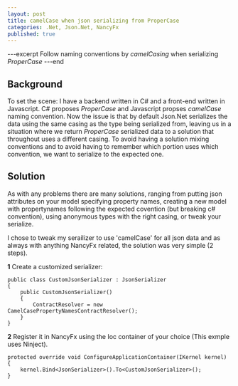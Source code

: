 ```yaml
---
layout: post
title: camelCase when json serializing from ProperCase
categories: .Net, Json.Net, NancyFx
published: true
---
```


---excerpt
Follow naming conventions by *camelCasing* when serializing *ProperCase*
---end

## Background
To set the scene: I have a backend written in C# and a front-end written in Javascript. C# proposes *ProperCase* and Javascript propses *camelCase* naming convention. Now the issue is that by default Json.Net serializes the data using the same casing as the type being serialized from, leaving us in a situation where we return *ProperCase* serialized data to a solution that throughout uses a different casing. To avoid having a solution mixing conventions and to avoid having to remember which portion uses which convention, we want to serialize to the expected one.

## Solution
As with any problems there are many solutions, ranging from putting json attributes on your model specifying property names, creating a new model with propertynames following the expected covention (but breaking c# convention), using anonymous types with the right casing, or tweak your serialize.

I chose to tweak my serailizer to use 'camelCase' for all json data and as always with anything NancyFx related, the solution was very simple (2 steps).

**1** Create a customized serializer:

    public class CustomJsonSerializer : JsonSerializer
    {
        public CustomJsonSerializer()
        {
            ContractResolver = new CamelCasePropertyNamesContractResolver();
        }
    }

**2** Register it in NancyFx using the Ioc container of your choice (This exmple uses Ninject).

    protected override void ConfigureApplicationContainer(IKernel kernel)
    {
        kernel.Bind<JsonSerializer>().To<CustomJsonSerializer>();
    }